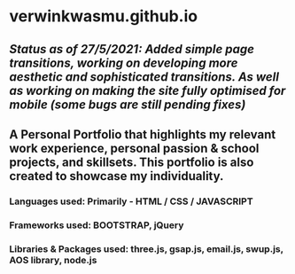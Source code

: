 # verwinkwasmu.github.io

## *Status as of 27/5/2021: Added simple page transitions, working on developing more aesthetic and sophisticated transitions. As well as working on making the site fully optimised for mobile (some bugs are still pending fixes)*
## A Personal Portfolio that highlights my relevant work experience, personal passion & school projects, and skillsets. This portfolio is also created to showcase my individuality.

### Languages used: Primarily - HTML / CSS / JAVASCRIPT

### Frameworks used: BOOTSTRAP, jQuery

### Libraries & Packages used: three.js, gsap.js, email.js, swup.js, AOS library, node.js
